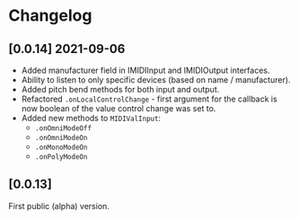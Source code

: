 # Changelog

## [0.0.14] 2021-09-06
- Added manufacturer field in IMIDIInput and IMIDIOutput interfaces.
- Ability to listen to only specific devices (based on name / manufacturer).
- Added pitch bend methods for both input and output.
- Refactored `.onLocalControlChange` - first argument for the callback is now boolean of the value control change was set to.
- Added new methods to `MIDIValInput`:
    - `.onOmniModeOff`
    - `.onOmniModeOn`
    - `.onMonoModeOn`
    - `.onPolyModeOn`

## [0.0.13]
First public (alpha) version.
